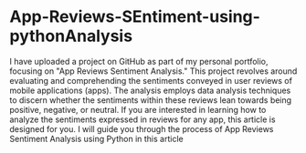 # App-Reviews-SEntiment-using-pythonAnalysis

I have uploaded a project on GitHub as part of my personal portfolio, focusing on "App Reviews Sentiment Analysis." This project revolves around evaluating and comprehending the sentiments conveyed in user reviews of mobile applications (apps). The analysis employs data analysis techniques to discern whether the sentiments within these reviews lean towards being positive, negative, or neutral. If you are interested in learning how to analyze the sentiments expressed in reviews for any app, this article is designed for you. I will guide you through the process of App Reviews Sentiment Analysis using Python in this article
